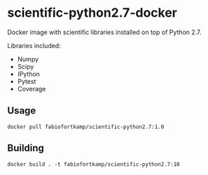 # scientific-python2.7-docker
Docker image with scientific libraries installed on top of Python 2.7.

Libraries included:

- Numpy
- Scipy
- IPython
- Pytest
- Coverage

## Usage

```shell
docker pull fabiofortkamp/scientific-python2.7:1.0
```

## Building

```shell
docker build . -t fabiofortkamp/scientific-python2.7:10
```
